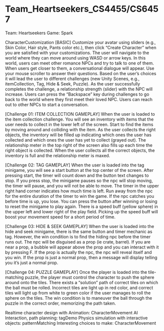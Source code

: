 # Team_Heartseekers_CS4455/CS6457

Team: Heartseekers
Game: Spark

<Start scene file> 
CharacterCustomization

<How to play>
[BASIC] Customize your avatar using sliders (e.g., Skin Color, Hair style, Pants color etc.), then click “Create Character” when you are satisfied with your customizations. The user will navigate to the world where they can move around using WASD or arrow keys. In this world, users can meet other romance NPCs and try to talk to one of them. When users get closer to them, a conversational dialogue will appear. Use your mouse scroller to answer their questions. Based on the user’s choices it will lead the user to different challenges (new Unity Scenes, e.g., itemCollection, Tag, Hide & Seek, Puzzle). As the user successfully completes the challenge, a relationship strength (slider) with the NPC will increase. Users can press the “Backspace” key during challenges to go back to the world where they first meet their loved NPC. Users can reach out to other NPCs to start a conversation.

[Challenge 01: ITEM COLLECTION GAMEPLAY] 
When the user is loaded to the item collection challenge. You will see an inventory with items that the user needs to collect in the lower left of the screen. Start to find the items by moving around and colliding with the item. As the user collects the right objects, the inventory will be filled up indicating which ones the user has collected and which ones the user has yet to collect (grayed out). The relationship meter in the top right of the screen also fills up each time the right object is collected. When the user collects all the correct objects, the inventory is full and the relationship meter is maxed. 

[Challenge 02: TAG GAMEPLAY] 
When the user is loaded into the tag minigame, you will see a start button at the top center of the screen. After pressing start, the timer will count down and the button text changes to stop. If you press stop, the minigame pauses so the npc will stop moving, the timer will pause, and you will not be able to move.  The timer in the upper right hand corner indicates how much time is left. Run away from the npc for the entire duration of the timer to win the game. If the npc catches you before time is up, you lose. You can press the button after winning or losing to reset the minigame to play again. There is a speed buff (yellow sphere) in the upper left and lower right of the play field. Picking up the speed buff will boost your movement speed for a short period of time.

[Challenge 03: HIDE & SEEK GAMEPLAY] 
When the user is loaded into the hide and seek minigame, there is the same button and timer mechanic as tag. However, the win condition is to find the hiding npc before the timer runs out. The npc will be disguised as a prop (ie crate, barrel). If you are near a prop, a bubble will appear above the prop and you can interact with it by pressing F. If the prop is actually the npc, the npc will reveal itself and you win. If the prop is just a normal prop, then a message will display telling you it’s just a normal prop.

[Challenge 04: PUZZLE GAMEPLAY] 
Once the player is loaded into the tile-matching puzzle, the player must control the character to push the sphere around onto the tiles. There exists a “solution” path of correct tiles on which the ball must be rolled. Incorrect tiles are light up in red color, and correct tiles will light up from white to green color if the user manages to roll the sphere on the tiles. The win condition is to maneuver the ball through the puzzle in the correct order, memorizing the path taken.

<What parts to observe technology requirements>
Realtime character design with Animation: CharacterMovement
AI Interaction, path planning: tagDemo
Physics simulation with interactive objects: patternMatching
Interesting choices to make: CharacterMovement



